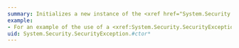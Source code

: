 ```yaml
---
summary: Initializes a new instance of the <xref href="System.Security.SecurityException"></xref> class.
example:
- For an example of the use of a <xref:System.Security.SecurityException.%23ctor%2A> constructor, see the example provided for the <xref:System.Security.SecurityException.%23ctor%28System.String%2CSystem.Object%2CSystem.Object%2CSystem.Reflection.MethodInfo%2CSystem.Object%2CSystem.Security.IPermission%29> constructor.
uid: System.Security.SecurityException.#ctor*
---
```

